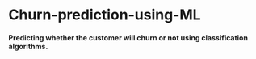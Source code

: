 # Churn-prediction-using-ML
#### Predicting whether the customer will churn or not using classification algorithms.
